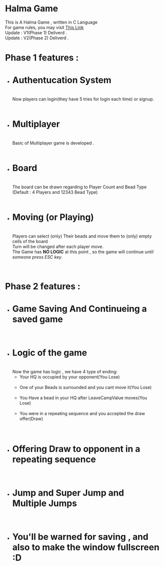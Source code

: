 # Halma Game
This is A Halma Game , written in C Language<br>
For game rules, you may visit <a href="https://en.wikipedia.org/wiki/Halma">This Link</a><br>
Update : V1(Phase 1) Deliverd .<br>
Update : V2(Phase 2) Deliverd .<br>

# Phase 1 features : <br>
<ul>
<li>
<h1>Authentucation System</h1><br>
Now players can login(they have 5 tries for login each time) or signup.
</li><br>
<li>
<h1>Multiplayer</h1><br>
Basic of Multiplayer game is developed .
</li><br>
<li>
<h1>Board</h1><br>
The board can be drawn regarding to Player Count and Bead Type (Default : 4 Players and 12343 Bead Type) 
</li><br>
<li>
<h1>Moving (or Playing) </h1><br>
Players can select (only) Their beads and move them to (only) empty cells of the board <br>Turn will be changed after each player move.<br> The Game has <b>NO LOGIC</b> at this point , so the game will continue <i>until someone press ESC key</i>.
</li>
</ul><br>

# Phase 2 features : <br>
<ul>
<li>
<h1>Game Saving And Continueing a saved game</h1>
</li><br>
<li>
<h1>Logic of the game</h1><br>
Now the game has logic , we have 4 type of ending:<br>
<ul>
<li>Your HQ is occupied by your opponent(You Lose)</li><br>
<li>One of your Beads is surrounded and you cant move it(You Lose)</li><br>
<li>You Have a bead in your HQ after LeaveCampValue moves(You Lose)</li><br>
<li>You were in a repeating sequence and you accepted the draw offer(Draw)</li><br>
</ul></li><br>
<li>
<h1>Offering Draw to opponent in a repeating sequence</h1>
</li><br>
<li>
<h1>Jump and Super Jump and Multiple Jumps</h1>
</li><br>
<li>
<h1>You'll be warned for saving , and also to make the window fullscreen :D</h1>
</li></ul><br>